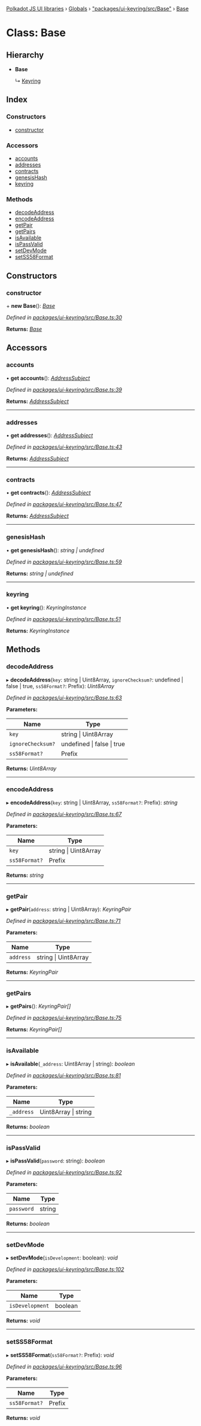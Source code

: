 [Polkadot JS UI libraries](../README.md) › [Globals](../globals.md) › ["packages/ui-keyring/src/Base"](../modules/_packages_ui_keyring_src_base_.md) › [Base](_packages_ui_keyring_src_base_.base.md)

# Class: Base

## Hierarchy

* **Base**

  ↳ [Keyring](_packages_ui_keyring_src_keyring_.keyring.md)

## Index

### Constructors

* [constructor](_packages_ui_keyring_src_base_.base.md#constructor)

### Accessors

* [accounts](_packages_ui_keyring_src_base_.base.md#accounts)
* [addresses](_packages_ui_keyring_src_base_.base.md#addresses)
* [contracts](_packages_ui_keyring_src_base_.base.md#contracts)
* [genesisHash](_packages_ui_keyring_src_base_.base.md#genesishash)
* [keyring](_packages_ui_keyring_src_base_.base.md#keyring)

### Methods

* [decodeAddress](_packages_ui_keyring_src_base_.base.md#decodeaddress)
* [encodeAddress](_packages_ui_keyring_src_base_.base.md#encodeaddress)
* [getPair](_packages_ui_keyring_src_base_.base.md#getpair)
* [getPairs](_packages_ui_keyring_src_base_.base.md#getpairs)
* [isAvailable](_packages_ui_keyring_src_base_.base.md#isavailable)
* [isPassValid](_packages_ui_keyring_src_base_.base.md#ispassvalid)
* [setDevMode](_packages_ui_keyring_src_base_.base.md#setdevmode)
* [setSS58Format](_packages_ui_keyring_src_base_.base.md#setss58format)

## Constructors

###  constructor

\+ **new Base**(): *[Base](_packages_ui_keyring_src_base_.base.md)*

*Defined in [packages/ui-keyring/src/Base.ts:30](https://github.com/polkadot-js/ui/blob/55f3ca65/packages/ui-keyring/src/Base.ts#L30)*

**Returns:** *[Base](_packages_ui_keyring_src_base_.base.md)*

## Accessors

###  accounts

• **get accounts**(): *[AddressSubject](../interfaces/_packages_ui_keyring_src_observable_types_.addresssubject.md)*

*Defined in [packages/ui-keyring/src/Base.ts:39](https://github.com/polkadot-js/ui/blob/55f3ca65/packages/ui-keyring/src/Base.ts#L39)*

**Returns:** *[AddressSubject](../interfaces/_packages_ui_keyring_src_observable_types_.addresssubject.md)*

___

###  addresses

• **get addresses**(): *[AddressSubject](../interfaces/_packages_ui_keyring_src_observable_types_.addresssubject.md)*

*Defined in [packages/ui-keyring/src/Base.ts:43](https://github.com/polkadot-js/ui/blob/55f3ca65/packages/ui-keyring/src/Base.ts#L43)*

**Returns:** *[AddressSubject](../interfaces/_packages_ui_keyring_src_observable_types_.addresssubject.md)*

___

###  contracts

• **get contracts**(): *[AddressSubject](../interfaces/_packages_ui_keyring_src_observable_types_.addresssubject.md)*

*Defined in [packages/ui-keyring/src/Base.ts:47](https://github.com/polkadot-js/ui/blob/55f3ca65/packages/ui-keyring/src/Base.ts#L47)*

**Returns:** *[AddressSubject](../interfaces/_packages_ui_keyring_src_observable_types_.addresssubject.md)*

___

###  genesisHash

• **get genesisHash**(): *string | undefined*

*Defined in [packages/ui-keyring/src/Base.ts:59](https://github.com/polkadot-js/ui/blob/55f3ca65/packages/ui-keyring/src/Base.ts#L59)*

**Returns:** *string | undefined*

___

###  keyring

• **get keyring**(): *KeyringInstance*

*Defined in [packages/ui-keyring/src/Base.ts:51](https://github.com/polkadot-js/ui/blob/55f3ca65/packages/ui-keyring/src/Base.ts#L51)*

**Returns:** *KeyringInstance*

## Methods

###  decodeAddress

▸ **decodeAddress**(`key`: string | Uint8Array, `ignoreChecksum?`: undefined | false | true, `ss58Format?`: Prefix): *Uint8Array*

*Defined in [packages/ui-keyring/src/Base.ts:63](https://github.com/polkadot-js/ui/blob/55f3ca65/packages/ui-keyring/src/Base.ts#L63)*

**Parameters:**

Name | Type |
------ | ------ |
`key` | string &#124; Uint8Array |
`ignoreChecksum?` | undefined &#124; false &#124; true |
`ss58Format?` | Prefix |

**Returns:** *Uint8Array*

___

###  encodeAddress

▸ **encodeAddress**(`key`: string | Uint8Array, `ss58Format?`: Prefix): *string*

*Defined in [packages/ui-keyring/src/Base.ts:67](https://github.com/polkadot-js/ui/blob/55f3ca65/packages/ui-keyring/src/Base.ts#L67)*

**Parameters:**

Name | Type |
------ | ------ |
`key` | string &#124; Uint8Array |
`ss58Format?` | Prefix |

**Returns:** *string*

___

###  getPair

▸ **getPair**(`address`: string | Uint8Array): *KeyringPair*

*Defined in [packages/ui-keyring/src/Base.ts:71](https://github.com/polkadot-js/ui/blob/55f3ca65/packages/ui-keyring/src/Base.ts#L71)*

**Parameters:**

Name | Type |
------ | ------ |
`address` | string &#124; Uint8Array |

**Returns:** *KeyringPair*

___

###  getPairs

▸ **getPairs**(): *KeyringPair[]*

*Defined in [packages/ui-keyring/src/Base.ts:75](https://github.com/polkadot-js/ui/blob/55f3ca65/packages/ui-keyring/src/Base.ts#L75)*

**Returns:** *KeyringPair[]*

___

###  isAvailable

▸ **isAvailable**(`_address`: Uint8Array | string): *boolean*

*Defined in [packages/ui-keyring/src/Base.ts:81](https://github.com/polkadot-js/ui/blob/55f3ca65/packages/ui-keyring/src/Base.ts#L81)*

**Parameters:**

Name | Type |
------ | ------ |
`_address` | Uint8Array &#124; string |

**Returns:** *boolean*

___

###  isPassValid

▸ **isPassValid**(`password`: string): *boolean*

*Defined in [packages/ui-keyring/src/Base.ts:92](https://github.com/polkadot-js/ui/blob/55f3ca65/packages/ui-keyring/src/Base.ts#L92)*

**Parameters:**

Name | Type |
------ | ------ |
`password` | string |

**Returns:** *boolean*

___

###  setDevMode

▸ **setDevMode**(`isDevelopment`: boolean): *void*

*Defined in [packages/ui-keyring/src/Base.ts:102](https://github.com/polkadot-js/ui/blob/55f3ca65/packages/ui-keyring/src/Base.ts#L102)*

**Parameters:**

Name | Type |
------ | ------ |
`isDevelopment` | boolean |

**Returns:** *void*

___

###  setSS58Format

▸ **setSS58Format**(`ss58Format?`: Prefix): *void*

*Defined in [packages/ui-keyring/src/Base.ts:96](https://github.com/polkadot-js/ui/blob/55f3ca65/packages/ui-keyring/src/Base.ts#L96)*

**Parameters:**

Name | Type |
------ | ------ |
`ss58Format?` | Prefix |

**Returns:** *void*
